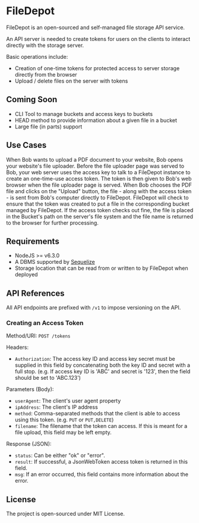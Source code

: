 # FileDepot

FileDepot is an open-sourced and self-managed file storage API service.

An API server is needed to create tokens for users on the clients to interact directly with the storage server.

Basic operations include:

  - Creation of one-time tokens for protected access to server storage directly from the browser
  - Upload / delete files on the server with tokens

## Coming Soon

- CLI Tool to manage buckets and access keys to buckets
- HEAD method to provide information about a given file in a bucket
- Large file (in parts) support

## Use Cases

When Bob wants to upload a PDF document to your website, Bob opens your website's file uploader. Before the file uploader page was served to Bob,
your web server uses the access key to talk to a FileDepot instance to create an one-time-use access token. The token is then given to Bob's web browser
when the file uploader page is served. When Bob chooses the PDF file and clicks on the "Upload" button, the file - along with the access token - is sent from
Bob's computer directly to FileDepot. FileDepot will check to ensure that the token was created to put a file in the corresponding bucket managed by FileDepot. If
the access token checks out fine, the file is placed in the Bucket's path on the server's file system and the file name is returned to the browser for further processing.

## Requirements

- NodeJS >= v6.3.0
- A DBMS supported by [Sequelize](http://docs.sequelizejs.com/)
- Storage location that can be read from or written to by FileDepot when deployed

## API References

All API endpoints are prefixed with `/v1` to impose versioning on the API.

### Creating an Access Token

Method/URI: `POST /tokens`

Headers:

- `Authorization`: The access key ID and access key secret must be supplied in this field by concatenating both the key ID and secret with a full stop. (e.g. If access key ID is 'ABC' and secret is '123', then the field should be set to 'ABC.123')

Parameters (Body):

- `userAgent`: The client's user agent property
- `ipAddress`: The client's IP address
- `method`: Comma-separated methods that the client is able to access using this token. (e.g. `PUT` or `PUT,DELETE`)
- `filename`: The filename that the token can access. If this is meant for a file upload, this field may be left empty.

Response (JSON):

- `status`: Can be either "ok" or "error".
- `result`: If successful, a JsonWebToken access token is returned in this field.
- `msg`: If an error occurred, this field contains more information about the error.

## License

The project is open-sourced under MIT License.
